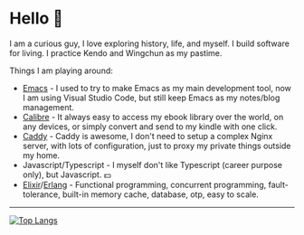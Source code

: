 # Hello 👋

I am a curious guy, I love exploring history, life, and myself. I build software for living. I practice Kendo and Wingchun as my pastime.

Things I am playing around:

- [Emacs](https://www.gnu.org/software/emacs/) - I used to try to make Emacs as my main development tool, now I am using Visual Studio Code, but still keep Emacs as my notes/blog management.
- [Calibre](https://calibre-ebook.com/) - It always easy to access my ebook library over the world, on any devices, or simply convert and send to my kindle with one click.
- [Caddy](https://caddyserver.com/) - Caddy is awesome, I don't need to setup a complex Nginx server, with lots of configuration, just to proxy my private things outside my home.
- Javascript/Typescript - I myself don't like Typescript (career purpose only), but Javascript. 💵 
- [Elixir](https://elixir-lang.org/)/[Erlang](https://www.erlang.org/) - Functional programming, concurrent programming, fault-tolerance, built-in memory cache, database, otp, easy to scale.

---

[![Top Langs](https://github-readme-stats.vercel.app/api/top-langs/?username=mcvnh&layout=compact)](https://github.com/mcvnh?tab=repositories&q=&type=public&language=)
